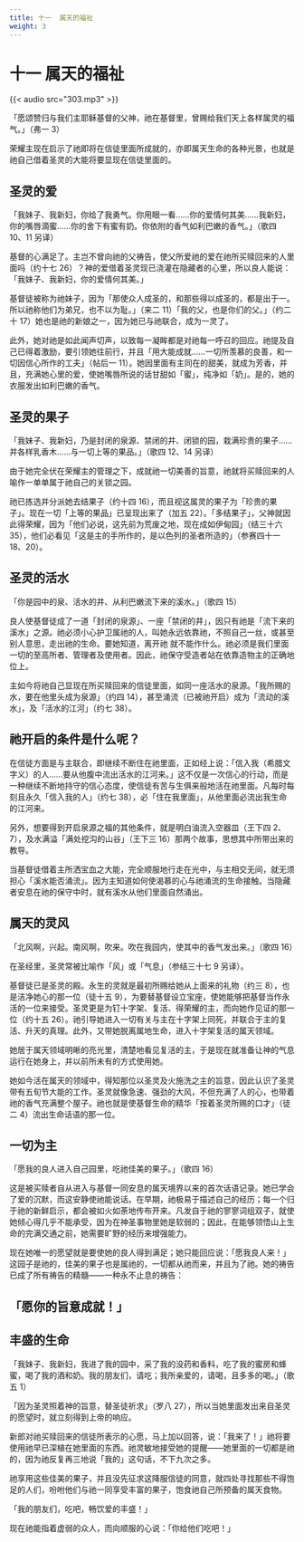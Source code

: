 ```yaml
---
title: 十一  属天的福祉
weight: 3
---
```


# 十一 属天的福祉

{{< audio src="303.mp3" >}}

「愿颂赞归与我们主耶稣基督的父神，祂在基督里，曾赐给我们天上各样属灵的福气。」（弗一 3）

荣耀主现在启示了祂即将在信徒里面所成就的，亦即属天生命的各种光景，也就是祂自己借着圣灵的大能将要显现在信徒里面的。

## 圣灵的爱

「我妹子、我新妇，你给了我勇气。你用眼一看……你的爱情何其美……我新妇，你的嘴唇滴蜜……你的舍下有蜜有奶。你依附的香气如利巴嫩的香气。」（歌四 10、11 另译）

基督的心满足了。主岂不曾向祂的父祷告，使父所爱祂的爱在祂所买赎回来的人里面吗（约十七 26）？神的爱借着圣灵现已浇灌在隐藏者的心里，所以良人能说：「我妹子、我新妇，你的爱情何其美。」

基督徒被称为祂妹子，因为「那使众人成圣的，和那些得以成圣的，都是出于一。所以祂称他们为弟兄，也不以为耻。」（来二 11）「我的父，也是你们的父。」（约二十 17）她也是祂的新娘之一，因为她已与祂联合，成为一灵了。

此外，她对祂是如此闻声切声，以致每一凝眸都是对祂每一呼召的回应。祂提及自己已得着激励，要引领她往前行，并且「用大能成就……一切所羡慕的良善，和一切因信心所作的工夫」（帖后一 11）。她因里面有主同在的甜美，就成为芳香，并且，充满她心里的爱，使她嘴唇所说的话甘甜如「蜜」，纯净如「奶」。是的，她的衣服发出如利巴嫩的香气。

## 圣灵的果子

「我妹子、我新妇，乃是封闭的泉源、禁闭的井、闭锁的园，栽满珍贵的果子……并各样乳香木……与一切上等的果品。」（歌四 12、14 另译）

由于她完全伏在荣耀主的管理之下，成就祂一切美善的旨意，祂就将买赎回来的人喻作一单单属于祂自己的关锁之园。

祂已拣选并分派她去结果子（约十四 16），而且视这属灵的果子为「珍贵的果子」。现在一切「上等的果品」已呈现出来了（加五 22）。「多结果子」，父神就因此得荣耀，因为「他们必说，这先前为荒废之地，现在成如伊甸园」（结三十六 35），他们必看见「这是主的手所作的，是以色列的圣者所造的」（参赛四十一 18、20）。

## 圣灵的活水

「你是园中的泉、活水的井、从利巴嫩流下来的溪水。」（歌四 15）

良人使基督徒成了一道「封闭的泉源」、一座「禁闭的井」，因只有祂是「流下来的溪水」之源。祂必须小心护卫属祂的人，叫她永远依靠祂，不照自己一丝，或甚至别人意思，走出祂的生命。要她知道，离开祂 就不能作什么。祂必须是我们里面一切的至高所者、管理者及使用者。因此，祂保守受造者站在依靠造物主的正确地位上。

主如今将祂自己显现在所买赎回来的信徒里面，如同一座活水的泉源。「我所赐的水，要在他里头成为泉源」（约四 14），甚至涌流（已被祂开启）成为「流动的溪水」，及「活水的江河」（约七 38）。

## 祂开启的条件是什么呢？

在信徒方面是与主联合，即继续不断住在祂里面，正如经上说：「信入我（希腊文字义）的人……要从他腹中流出活水的江河来。」这不仅是一次信心的行动，而是一种继续不断地持守的信心态度，使信徒有苦与生俱来般地活在祂里面。凡每时每刻且永久「信入我的人」（约七 38），必「住在我里面」，从他里面必流出我生命的江河来。

另外，想要得到开启泉源之福的其他条件，就是明白油流入空器皿（王下四 2、7），及水满溢「满处挖沟的山谷」（王下三 16）那两个故事，思想其中所带出来的教导。

当基督徒借着主所洒宝血之大能，完全顺服地行走在光中，与主相交无间，就无须担心「溪水能否涌流」。因为主知道如何使渴慕的心与祂涌流的生命接触。当隐藏者安息在祂的保守中时，就有溪水从他们里面自然涌出。

## 属天的灵风

「北风啊，兴起。南风啊，吹来。吹在我园内，使其中的香气发出来。」（歌四 16）

在圣经里，圣灵常被比喻作「风」或「气息」（参结三十七 9 另译）。

基督徒已是圣灵的殿。永生的灵就是最初所赐给她从上面来的礼物（约三 8），也是洁净她心的那一位（徒十五 9），为要替基督设立宝座，使她能够把基督当作永活的一位来接受。圣灵更是为钉十字架、复活、得荣耀的主，而向她作见证的那一位（约十五 26）。祂引导她进入一切有关与主在十字架上同死，并联合于主的复活、升天的真理。此外，又带她脱离属地生命，进入十字架复活的属天领域。

她居于属天领域明晰的亮光里，清楚地看见复活的主，于是现在就准备让神的气息运行在她身上，并以前所未有的方式使用她。

她如今活在属天的领域中，得知那位以圣灵及火施洗之主的旨意，因此认识了圣灵带有五旬节大能的工作。圣灵就像急速、强劲的大风，不但充满了人的心，也带着祂的香气充满整个屋子。祂也就是使基督生命的精华「按着圣灵所赐的口才」（徒二 4）流出生命话语的那一位。

## 一切为主

「愿我的良人进入自己园里，吃祂佳美的果子。」（歌四 16）

这是被买赎者自从进入与基督一同安息的属天境界以来的首次话语记录。她已学会了爱的沉默，而这安静使祂能说话。在早期，祂极易于描述自己的经历；每一个归于祂的新鲜启示，都会被如火如荼地传布开来。凡发自于祂的寥寥词组双子，就使她倾心得几乎不能承受，因为在神圣事物里她是软弱的；因此，在能够领悟山上生命的完满交通之前，她需要旷野的经历来增强能力。

现在她唯一的愿望就是要使她的良人得到满足；她只能回应说：「愿我良人来！」这园子是祂的，佳美的果子也是属祂的，一切都从祂而来，并且为了祂。她的祷告已成了所有祷告的精髓——一种永不止息的祷告：

## 「愿你的旨意成就！」

## 丰盛的生命

「我妹子、我新妇，我进了我的园中，采了我的没药和香料，吃了我的蜜房和蜂蜜，喝了我的酒和奶。我的朋友们，请吃；我所亲爱的，请喝，且多多的喝。」（歌五 1）

「因为圣灵照着神的旨意，替圣徒祈求」（罗八 27），所以当她里面发出来自圣灵的愿望时，就立刻得到上帝的响应。

新郎对祂买赎回来的信徒所表示的心愿，马上加以回答，说：「我来了！」祂将要使用祂早已深植在她里面的东西。祂灵敏地接受她的提醒——她里面的一切都是祂的，因为祂反复再三地说「我的」这句话，不下九次之多。

祂享用这些佳美的果子，并且没先征求这降服信徒的同意，就四处寻找那些不得饱足的人们，吩咐他们与祂一同享受丰富的果子，饱食祂自己所预备的属天食物。

「我的朋友们，吃吧，畅饮爱的丰盛！」

现在祂能指着虚弱的众人，而向顺服的心说：「你给他们吃吧！」
